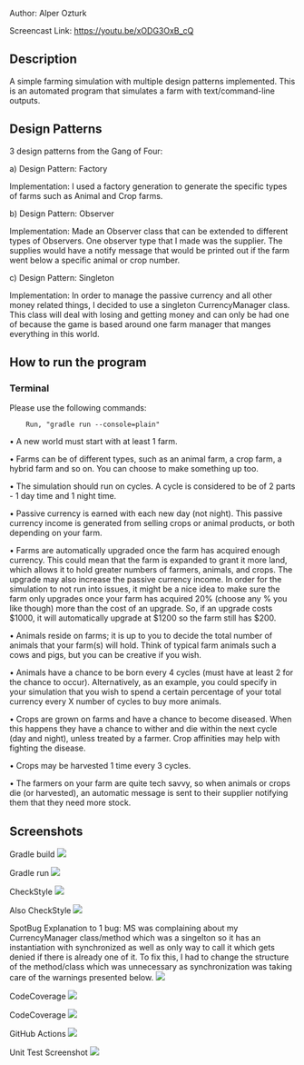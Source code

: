 Author: Alper Ozturk

Screencast Link:
https://youtu.be/xODG3OxB_cQ

## Description
A simple farming simulation with multiple design patterns implemented. This is an automated program that simulates a farm
with text/command-line outputs.

## Design Patterns
3 design patterns from the Gang of Four:

a) Design Pattern: Factory

Implementation: 
    I used a factory generation to generate the specific types of farms such as Animal and Crop farms.

b) Design Pattern: Observer

Implementation: 
    Made an Observer class that can be extended to different types of Observers. One observer type
    that I made was the supplier. The supplies would have a notify message that would be printed out
    if the farm went below a specific animal or crop number.

c) Design Pattern: Singleton

Implementation:
    In order to manage the passive currency and all other money related things, I decided to use
    a singleton CurrencyManager class. This class will deal with losing and getting money and can
    only be had one of because the game is based around one farm manager that manges everything in this
    world.

## How to run the program
### Terminal
Please use the following commands:
```
    Run, "gradle run --console=plain"
```

• A new world must start with at least 1 farm.

• Farms can be of different types, such as an animal farm, a crop farm, a hybrid farm and so on. You can choose to make something up too.

• The simulation should run on cycles. A cycle is considered to be of 2 parts - 1 day
time and 1 night time.

• Passive currency is earned with each new day (not night). This passive currency
income is generated from selling crops or animal products, or both depending on
your farm.

• Farms are automatically upgraded once the farm has acquired enough currency. This could mean that the farm is expanded to grant it more land, which allows it to hold greater numbers of farmers, animals, and crops. The upgrade may also increase the passive currency income. In order for the simulation to not run into issues, it might be a nice idea to make sure the farm only upgrades once your farm has acquired 20% (choose any % you like though) more than the cost of an upgrade. So, if an upgrade costs $1000, it will automatically upgrade at $1200 so the farm still has $200.

• Animals reside on farms; it is up to you to decide the total number of animals that
your farm(s) will hold. Think of typical farm animals such a cows and pigs, but you
can be creative if you wish.

• Animals have a chance to be born every 4 cycles (must have at least 2 for the chance to occur). Alternatively, as an example, you could specify in your simulation that you wish to spend a certain percentage of your total currency every X number of cycles to buy more animals.

• Crops are grown on farms and have a chance to become diseased. When this happens
they have a chance to wither and die within the next cycle (day and night), unless
treated by a farmer. Crop affinities may help with fighting the disease.

• Crops may be harvested 1 time every 3 cycles.

• The farmers on your farm are quite tech savvy, so when animals or crops die (or
harvested), an automatic message is sent to their supplier notifying them that they
need more stock.

## Screenshots
Gradle build
![](screenshots/GradleBuild.jpg)

Gradle run
![](screenshots/GradleRun.jpg)

CheckStyle
![](screenshots/CheckStyle.jpg)

Also CheckStyle
![](screenshots/CheckStyleTest.jpg)

SpotBug
Explanation to 1 bug:
MS was complaining about my CurrencyManager class/method which was a singelton so it has
an instantiation with synchronized as well as only way to call it which gets denied if there
is already one of it. To fix this, I had to change the structure of the method/class which 
was unnecessary as synchronization was taking care of the warnings presented below.
![](screenshots/SpotBugs.jpg)

CodeCoverage
![](screenshots/JacocoCoverage.jpg)

CodeCoverage
![](screenshots/JacocoCodeCoverage.jpg)

GitHub Actions
![](screenshots/GitHubActions.jpg)

Unit Test Screenshot
![](screenshots/UnitTest.jpg)
